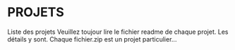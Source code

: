 # PROJETS
Liste des projets 
Veuillez toujour lire le fichier readme de chaque projet. Les détails y sont.
Chaque fichier.zip est un projet particulier...
